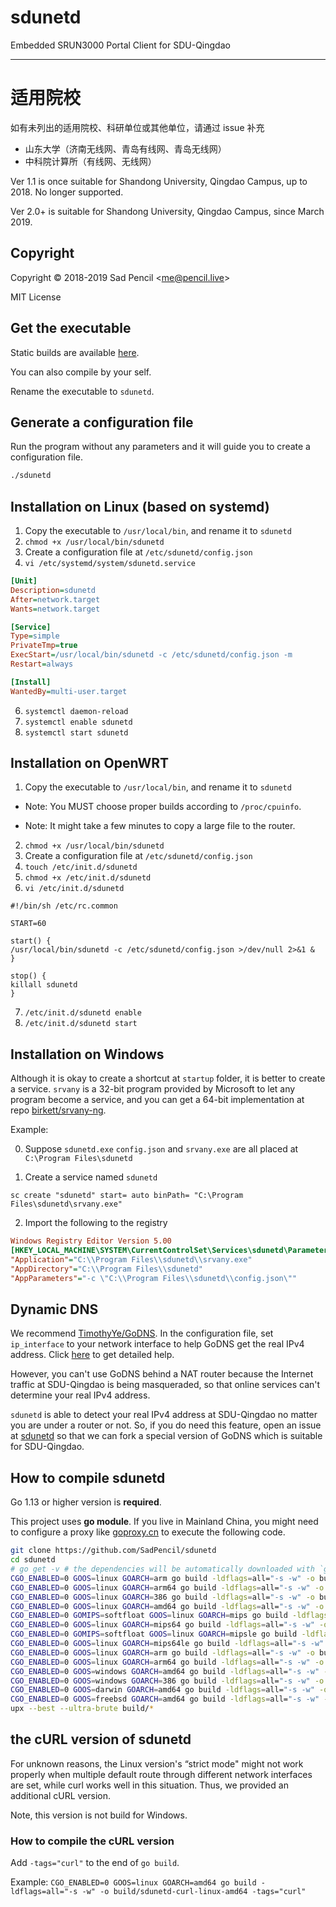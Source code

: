 # sdunetd
Embedded SRUN3000 Portal Client for SDU-Qingdao
_________

# 适用院校
如有未列出的适用院校、科研单位或其他单位，请通过 issue 补充
- 山东大学（济南无线网、青岛有线网、青岛无线网）
- 中科院计算所（有线网、无线网）

Ver 1.1 is once suitable for Shandong University, Qingdao Campus, up to 2018. No longer supported.

Ver 2.0+ is suitable for Shandong University, Qingdao Campus, since March 2019.

## Copyright
Copyright © 2018-2019 Sad Pencil &lt;me@pencil.live&gt;

MIT License

## Get the executable

Static builds are available [here](https://github.com/SadPencil/sdunetd/releases).

You can also compile by your self.

Rename the executable to `sdunetd`.

## Generate a configuration file

Run the program without any parameters and it will guide you to create a configuration file.

```bash
./sdunetd
```

## Installation on Linux (based on systemd)

1. Copy the executable to `/usr/local/bin`, and rename it to `sdunetd`
2. `chmod +x /usr/local/bin/sdunetd`
3. Create a configuration file at `/etc/sdunetd/config.json`
4. `vi /etc/systemd/system/sdunetd.service`

```ini
[Unit]
Description=sdunetd
After=network.target
Wants=network.target

[Service]
Type=simple
PrivateTmp=true
ExecStart=/usr/local/bin/sdunetd -c /etc/sdunetd/config.json -m
Restart=always

[Install]
WantedBy=multi-user.target
```
6. `systemctl daemon-reload`
7. `systemctl enable sdunetd`
8. `systemctl start sdunetd`

## Installation on OpenWRT

1. Copy the executable to `/usr/local/bin`, and rename it to `sdunetd`

  - Note: You MUST choose proper builds according to `/proc/cpuinfo`.

  - Note: It might take a few minutes to copy a large file to the router.


2. `chmod +x /usr/local/bin/sdunetd`
3. Create a configuration file at `/etc/sdunetd/config.json`
4. `touch /etc/init.d/sdunetd`
5. `chmod +x /etc/init.d/sdunetd`
6. `vi /etc/init.d/sdunetd`

```shell
#!/bin/sh /etc/rc.common

START=60
 
start() { 
/usr/local/bin/sdunetd -c /etc/sdunetd/config.json >/dev/null 2>&1 &
}

stop() { 
killall sdunetd
}
```

7. `/etc/init.d/sdunetd enable`
8. `/etc/init.d/sdunetd start`

## Installation on Windows
Although it is okay to create a shortcut at `startup` folder, it is better to create a service. `srvany` is a 32-bit program provided by Microsoft to let any program become a service, and you can get a 64-bit implementation at repo [birkett/srvany-ng](https://github.com/birkett/srvany-ng.git).

Example:

0. Suppose `sdunetd.exe` `config.json` and `srvany.exe` are all placed at `C:\Program Files\sdunetd`

1. Create a service named `sdunetd`

```winbatch
sc create "sdunetd" start= auto binPath= "C:\Program Files\sdunetd\srvany.exe"
```

2. Import the following to the registry

```ini
Windows Registry Editor Version 5.00
[HKEY_LOCAL_MACHINE\SYSTEM\CurrentControlSet\Services\sdunetd\Parameters]
"Application"="C:\\Program Files\\sdunetd\\srvany.exe"
"AppDirectory"="C:\\Program Files\\sdunetd"
"AppParameters"="-c \"C:\\Program Files\\sdunetd\\config.json\""
```


## Dynamic DNS
We recommend [TimothyYe/GoDNS](https://github.com/TimothyYe/godns). In the configuration file, set `ip_interface` to your network interface to help GoDNS get the real IPv4 address. Click [here](https://github.com/TimothyYe/godns#get-an-ip-address-from-the-interface) to get detailed help.

However, you can't use GoDNS behind a NAT router because the Internet traffic at SDU-Qingdao is being masqueraded, so that online services can't determine your real IPv4 address.

`sdunetd` is able to detect your real IPv4 address at SDU-Qingdao no matter you are under a router or not. So, if you do need this feature, open an issue at [sdunetd](https://github.com/SadPencil/sdunetd/issues) so that we can fork a special version of GoDNS which is suitable for SDU-Qingdao.

## How to compile sdunetd

Go 1.13 or higher version is **required**.

This project uses **go module**. If you live in Mainland China, you might need to configure a proxy like [goproxy.cn](https://github.com/goproxy/goproxy.cn) to execute the following code.

```bash
git clone https://github.com/SadPencil/sdunetd
cd sdunetd
# go get -v # the dependencies will be automatically downloaded with `go build` as go module is enabled
CGO_ENABLED=0 GOOS=linux GOARCH=arm go build -ldflags=all="-s -w" -o build/sdunetd-linux-arm
CGO_ENABLED=0 GOOS=linux GOARCH=arm64 go build -ldflags=all="-s -w" -o build/sdunetd-linux-arm64
CGO_ENABLED=0 GOOS=linux GOARCH=386 go build -ldflags=all="-s -w" -o build/sdunetd-linux-386
CGO_ENABLED=0 GOOS=linux GOARCH=amd64 go build -ldflags=all="-s -w" -o build/sdunetd-linux-amd64
CGO_ENABLED=0 GOMIPS=softfloat GOOS=linux GOARCH=mips go build -ldflags=all="-s -w" -o build/sdunetd-linux-mips-softfloat
CGO_ENABLED=0 GOOS=linux GOARCH=mips64 go build -ldflags=all="-s -w" -o build/sdunetd-linux-mips64
CGO_ENABLED=0 GOMIPS=softfloat GOOS=linux GOARCH=mipsle go build -ldflags=all="-s -w" -o build/sdunetd-linux-mipsle-softfloat
CGO_ENABLED=0 GOOS=linux GOARCH=mips64le go build -ldflags=all="-s -w" -o build/sdunetd-linux-mips64le
CGO_ENABLED=0 GOOS=linux GOARCH=arm go build -ldflags=all="-s -w" -o build/sdunetd-linux-arm
CGO_ENABLED=0 GOOS=linux GOARCH=arm64 go build -ldflags=all="-s -w" -o build/sdunetd-linux-arm64
CGO_ENABLED=0 GOOS=windows GOARCH=amd64 go build -ldflags=all="-s -w" -o build/sdunetd-windows-amd64.exe
CGO_ENABLED=0 GOOS=windows GOARCH=386 go build -ldflags=all="-s -w" -o build/sdunetd-windows-386.exe
CGO_ENABLED=0 GOOS=darwin GOARCH=amd64 go build -ldflags=all="-s -w" -o build/sdunetd-darwin-amd64
CGO_ENABLED=0 GOOS=freebsd GOARCH=amd64 go build -ldflags=all="-s -w" -o build/sdunetd-freebsd-amd64
upx --best --ultra-brute build/*
```

## the cURL version of sdunetd
For unknown reasons, the Linux version's “strict mode" might not work properly when multiple default route through different network interfaces are set, while curl works well in this situation. Thus, we provided an additional cURL version.

Note, this version is not build for Windows.
### How to compile the cURL version
Add `-tags="curl"` to the end of `go build`. 

Example: `CGO_ENABLED=0 GOOS=linux GOARCH=amd64 go build -ldflags=all="-s -w" -o build/sdunetd-curl-linux-amd64 -tags="curl"`
